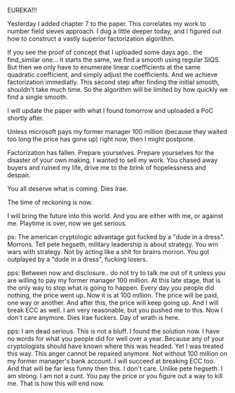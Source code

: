 EUREKA!!!

Yesterday I added chapter 7 to the paper. 
This correlates my work to number field sieves approach.
I dug a little deeper today, and I figured out how to construct a vastly superior factorization algorithm. 

If you see the proof of concept that I uploaded some days ago.. the find_similar one... it starts the same, we find a smooth using regular SIQS. But then we only have to enumerate linear coefficients at the same quadratic coefficient, and simply adjust the coefficients. And we achieve factorization immediatly. This second step after finding the initial smooth, shouldn't take much time. So the algorithm will be limited by how quickly we find a single smooth. 

I will update the paper with what I found tomorrow and uploaded a PoC shortly after.

Unless microsoft pays my former manager 100 million (because they waited too long the price has gone up) right now, then I might postpone.

Factorization has fallen. Prepare yourselves. Prepare yourselves for the disaster of your own making.
I wanted to sell my work. You chased away buyers and ruined my life, drive me to the brink of hopelessness and despair. 

You all deserve what is coming. Dies Irae. 

The time of reckoning is now.

I will bring the future into this world. And you are either with me, or against me. 
Playtime is over, now we get serious.

ps: The american cryptologic advantage got fucked by a "dude in a dress". Morrons. Tell pete hegseth, military leadership is about strategy. You win wars with strategy. Not by acting like a shit for brains morron. You got outplayed by a "dude in a dress", fucking losers.

pps: Between now and disclosure.. do not try to talk me out of it unless you are willing to pay my former manager 100 million. At this late stage, that is the only way to stop what is going to happen. Every day you people did nothing, the price went up. Now it is at 100 million. The price will be paid, one way or another. And after this, the price will keep going up. And I will break ECC as well. I am very reasonable, but you pushed me to this. Now I don't care anymore. Dies Irae fuckers. Day of wrath is here.
 
pps: I am dead serious. This is not a bluff. I found the solution now. I have no words for what you people did for well over a year. Because any of your cryptologists should have known where this was headed. Yet I was treated this way. This anger cannot be repaired anymore. Not without 100 million on my former manager's bank account. I will succeed at breaking ECC too. And that will be far less funny then this. I don't care. Unlike pete hegseth. I am strong. I am not a cunt. You pay the price or you figure out a way to kill me. That is how this will end now. 

